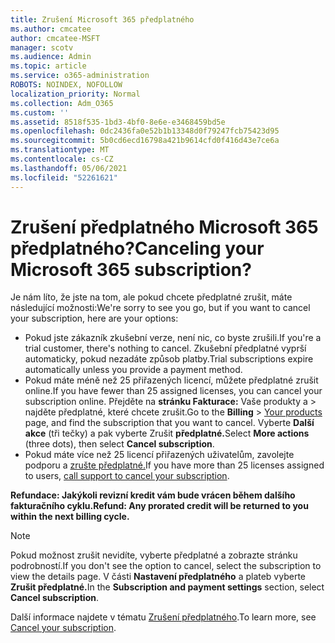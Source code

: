 ```yaml
---
title: Zrušení Microsoft 365 předplatného
ms.author: cmcatee
author: cmcatee-MSFT
manager: scotv
ms.audience: Admin
ms.topic: article
ms.service: o365-administration
ROBOTS: NOINDEX, NOFOLLOW
localization_priority: Normal
ms.collection: Adm_O365
ms.custom: ''
ms.assetid: 8518f535-1bd3-4bf0-8e6e-e3468459bd5e
ms.openlocfilehash: 0dc2436fa0e52b1b13348d0f79247fcb75423d95
ms.sourcegitcommit: 5b0cd6ecd16798a421b9614cfd0f416d43e7ce6a
ms.translationtype: MT
ms.contentlocale: cs-CZ
ms.lasthandoff: 05/06/2021
ms.locfileid: "52261621"
---
```

# <a name="canceling-your-microsoft-365-subscription"></a><span data-ttu-id="8cbcb-102">Zrušení předplatného Microsoft 365 předplatného?</span><span class="sxs-lookup"><span data-stu-id="8cbcb-102">Canceling your Microsoft 365 subscription?</span></span>

<span data-ttu-id="8cbcb-103">Je nám líto, že jste na tom, ale pokud chcete předplatné zrušit, máte následující možnosti:</span><span class="sxs-lookup"><span data-stu-id="8cbcb-103">We're sorry to see you go, but if you want to cancel your subscription, here are your options:</span></span>
  
- <span data-ttu-id="8cbcb-104">Pokud jste zákazník zkušební verze, není nic, co byste zrušili.</span><span class="sxs-lookup"><span data-stu-id="8cbcb-104">If you're a trial customer, there's nothing to cancel.</span></span> <span data-ttu-id="8cbcb-105">Zkušební předplatné vyprší automaticky, pokud nezadáte způsob platby.</span><span class="sxs-lookup"><span data-stu-id="8cbcb-105">Trial subscriptions expire automatically unless you provide a payment method.</span></span>
- <span data-ttu-id="8cbcb-106">Pokud máte méně než 25 přiřazených licencí, můžete předplatné zrušit online.</span><span class="sxs-lookup"><span data-stu-id="8cbcb-106">If you have fewer than 25 assigned licenses, you can cancel your subscription online.</span></span> <span data-ttu-id="8cbcb-107">Přejděte na **stránku Fakturace:** Vaše produkty a \> [](https://go.microsoft.com/fwlink/p/?linkid=842054) najděte předplatné, které chcete zrušit.</span><span class="sxs-lookup"><span data-stu-id="8cbcb-107">Go to the **Billing** \> [Your products](https://go.microsoft.com/fwlink/p/?linkid=842054) page, and find the subscription that you want to cancel.</span></span> <span data-ttu-id="8cbcb-108">Vyberte **Další akce** (tři tečky) a pak vyberte Zrušit **předplatné.**</span><span class="sxs-lookup"><span data-stu-id="8cbcb-108">Select **More actions** (three dots), then select **Cancel subscription**.</span></span>
- <span data-ttu-id="8cbcb-109">Pokud máte více než 25 licencí přiřazených uživatelům, zavolejte podporu a [zrušte předplatné.](/microsoft-365/admin/contact-support-for-business-products?view=o365-worldwide)</span><span class="sxs-lookup"><span data-stu-id="8cbcb-109">If you have more than 25 licenses assigned to users, [call support to cancel your subscription](/microsoft-365/admin/contact-support-for-business-products?view=o365-worldwide).</span></span>

<span data-ttu-id="8cbcb-110">**Refundace: Jakýkoli revizní kredit vám bude vrácen během dalšího fakturačního cyklu.**</span><span class="sxs-lookup"><span data-stu-id="8cbcb-110">**Refund: Any prorated credit will be returned to you within the next billing cycle.**</span></span>

> [!NOTE]
> <span data-ttu-id="8cbcb-111">Pokud možnost zrušit nevidíte, vyberte předplatné a zobrazte stránku podrobností.</span><span class="sxs-lookup"><span data-stu-id="8cbcb-111">If you don't see the option to cancel, select the subscription to view the details page.</span></span> <span data-ttu-id="8cbcb-112">V části **Nastavení předplatného** a plateb vyberte **Zrušit předplatné.**</span><span class="sxs-lookup"><span data-stu-id="8cbcb-112">In the **Subscription and payment settings** section, select **Cancel subscription**.</span></span>

<span data-ttu-id="8cbcb-113">Další informace najdete v tématu [Zrušení předplatného](https://docs.microsoft.com/microsoft-365/commerce/subscriptions/cancel-your-subscription).</span><span class="sxs-lookup"><span data-stu-id="8cbcb-113">To learn more, see [Cancel your subscription](https://docs.microsoft.com/microsoft-365/commerce/subscriptions/cancel-your-subscription).</span></span>